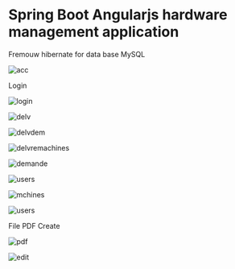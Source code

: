 # Spring Boot Angularjs hardware management application

Fremouw hibernate for data base MySQL 

![acc](https://user-images.githubusercontent.com/12301763/31772921-f5fe167e-b4d8-11e7-8e78-1882385eaf29.PNG)

Login


![login](https://user-images.githubusercontent.com/12301763/31773825-e628e938-b4db-11e7-927d-d7b9a36e3c37.PNG)


![delv](https://user-images.githubusercontent.com/12301763/31773873-00eb0c06-b4dc-11e7-90b4-1cb3ed7fa0bc.PNG)

![delvdem](https://user-images.githubusercontent.com/12301763/31773884-0c05135c-b4dc-11e7-979d-0086147d9951.PNG)

![delvremachines](https://user-images.githubusercontent.com/12301763/31773893-10840c4e-b4dc-11e7-95fe-9a5ac44d4062.PNG)

![demande](https://user-images.githubusercontent.com/12301763/31773900-1235c96a-b4dc-11e7-874f-911017df926e.PNG)

![users](https://user-images.githubusercontent.com/12301763/31773906-169ef0f8-b4dc-11e7-83c1-a40b558899d9.PNG)

![mchines](https://user-images.githubusercontent.com/12301763/31773911-1a2755bc-b4dc-11e7-8eb6-d8861e8c5703.PNG)


![users](https://user-images.githubusercontent.com/12301763/31773915-1cbd298c-b4dc-11e7-87ef-430ff6330335.PNG)


File PDF Create 

![pdf](https://user-images.githubusercontent.com/12301763/31773922-21ab90fa-b4dc-11e7-909f-619697ed9bd4.PNG)


![edit](https://user-images.githubusercontent.com/12301763/31773964-43425b5e-b4dc-11e7-8dd7-79c055c25b67.PNG)
